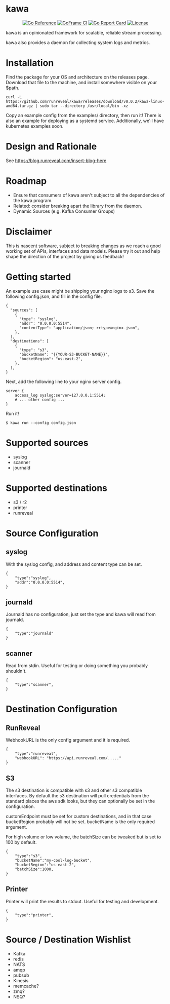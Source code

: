 # kawa

<!-- The space below the div is necessary -->
<div align=center>

[![Go Reference](https://pkg.go.dev/badge/github.com/runreveal/kawa.svg)](https://pkg.go.dev/github.com/runreveal/kawa)
[![GoFrame CI](https://github.com/runreveal/kawa/actions/workflows/ci.yml/badge.svg)](https://github.com/runreveal/kawa/actions/workflows/ci.yml)
[![Go Report Card](https://goreportcard.com/badge/github.com/runreveal/kawa)](https://goreportcard.com/report/github.com/runreveal/kawa)
[![License](https://img.shields.io/github/license/runreveal/kawa.svg?style=flat)](https://github.com/runreveal/kawa)
</div>

kawa is an opinionated framework for scalable, reliable stream processing.

kawa also provides a daemon for collecting system logs and metrics.

# Installation

Find the package for your OS and architecture on the releases page. Download
that file to the machine, and install somewhere visible on your $path.

    curl -L https://github.com/runreveal/kawa/releases/download/v0.0.2/kawa-linux-amd64.tar.gz | sudo tar --directory /usr/local/bin -xz

Copy an example config from the examples/ directory, then run it!  There is
also an example for deploying as a systemd service.  Additionally, we'll have
kubernetes examples soon.

# Design and Rationale

See https://blog.runreveal.com/insert-blog-here

# Roadmap

- Ensure that consumers of kawa aren't subject to all the dependencies of the
  kawa program.
- Related: consider breaking apart the library from the daemon.
- Dynamic Sources (e.g. Kafka Consumer Groups)

# Disclaimer

This is nascent software, subject to breaking changes as we reach a good
working set of APIs, interfaces and data models.  Please try it out and help
shape the direction of the project by giving us feedback!

# Getting started

An example use case might be shipping your nginx logs to s3. Save the following
config.json, and fill in the config file.
```
{
  "sources": [
    {
      "type": "syslog",
      "addr": "0.0.0.0:5514",
      "contentType": "application/json; rrtype=nginx-json",
    },
  ],
  "destinations": [
    {
      "type": "s3",
      "bucketName": "{{YOUR-S3-BUCKET-NAME}}",
      "bucketRegion": "us-east-2",
    },
  ],
}
```

Next, add the following line to your nginx server config.
```
server {
    access_log syslog:server=127.0.0.1:5514;
    # ... other config ...
}
```

Run it!
```
$ kawa run --config config.json
```


# Supported sources
 - syslog
 - scanner
 - journald

# Supported destinations
 - s3 / r2
 - printer
 - runreveal

# Source Configuration
## syslog
With the syslog config, and address and content type can be set.
```
{
    "type":"syslog",
    "addr":"0.0.0.0:5514",
}
```

## journald
Journald has no configuration, just set the type and kawa will read from journald.
```
{
    "type":"journald"
}
```

## scanner
Read from stdin. Useful for testing or doing something you probably shouldn't.
```
{
    "type":"scanner",
}
```


# Destination Configuration
## RunReveal
WebhookURL is the only config argument and it is required.
```
{
    "type":"runreveal",
    "webhookURL": "https://api.runreveal.com/....."
}
```

## S3
The s3 destination is compatible with s3 and other s3 compatible interfaces. By default the s3 destination will pull credentials from the standard places the aws sdk looks, but they can optionally be set in the configuration.

customEndpoint must be set for custom destinations, and in that case bucketRegion probably will not be set. bucketName is the only required argument.

For high volume or low volume, the batchSize can be tweaked but is set to 100 by default.

```
{
    "type":"s3",
    "bucketName":"my-cool-log-bucket",
    "bucketRegion":"us-east-2",
    "batchSize":1000,
}
```

## Printer
Printer will print the results to stdout. Useful for testing and development.
```
{
    "type":"printer",
}
```

# Source / Destination Wishlist
 - Kafka
 - redis
 - NATS
 - amqp
 - pubsub
 - Kinesis
 - memcache?
 - zmq?
 - NSQ?
